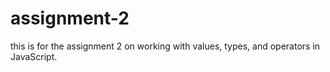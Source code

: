 # assignment-2
this is for the assignment 2 on working with values, types, and operators in JavaScript.
